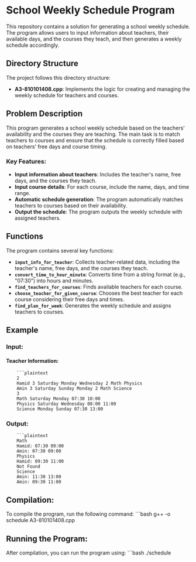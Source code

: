 # School Weekly Schedule Program

This repository contains a solution for generating a school weekly schedule. The program allows users to input information about teachers, their available days, and the courses they teach, and then generates a weekly schedule accordingly.

## Directory Structure

The project follows this directory structure:

- **A3-810101408.cpp**: Implements the logic for creating and managing the weekly schedule for teachers and courses.

## Problem Description

This program generates a school weekly schedule based on the teachers' availability and the courses they are teaching. The main task is to match teachers to courses and ensure that the schedule is correctly filled based on teachers' free days and course timing.

### Key Features:

- **Input information about teachers**: Includes the teacher's name, free days, and the courses they teach.
- **Input course details**: For each course, include the name, days, and time range.
- **Automatic schedule generation**: The program automatically matches teachers to courses based on their availability.
- **Output the schedule**: The program outputs the weekly schedule with assigned teachers.

## Functions

The program contains several key functions:

- **`input_info_for_teacher`**: Collects teacher-related data, including the teacher's name, free days, and the courses they teach.
- **`convert_time_to_hour_minute`**: Converts time from a string format (e.g., "07:30") into hours and minutes.
- **`find_teachers_for_courses`**: Finds available teachers for each course.
- **`choose_teacher_for_given_course`**: Chooses the best teacher for each course considering their free days and times.
- **`find_plan_for_week`**: Generates the weekly schedule and assigns teachers to courses.

## Example

### Input:

#### Teacher Information:

        ```plaintext
        2
        Hamid 3 Saturday Monday Wednesday 2 Math Physics
        Amin 3 Saturday Sunday Monday 2 Math Science
        3
        Math Saturday Monday 07:30 10:00
        Physics Saturday Wednesday 08:00 11:00
        Science Monday Sunday 07:30 13:00

### Output:
        ```plaintext
        Math
        Hamid: 07:30 09:00
        Amin: 07:30 09:00
        Physics
        Hamid: 09:30 11:00
        Not Found
        Science
        Amin: 11:30 13:00
        Amin: 09:30 11:00

## Compilation:
To compile the program, run the following command:
        ```bash
        g++ -o schedule A3-810101408.cpp
## Running the Program:
After compilation, you can run the program using:
        ```bash
        ./schedule
